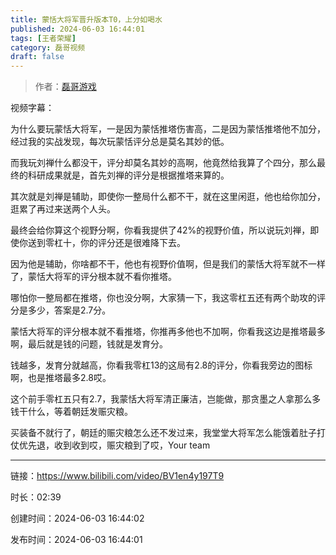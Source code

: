 ```yaml
---
title: 蒙恬大将军晋升版本T0，上分如喝水
published: 2024-06-03 16:44:01
tags: [王者荣耀]
category: 磊哥视频
draft: false
---
```



> 作者：[磊哥游戏](https://space.bilibili.com/268941858?spm_id_from=333.788.upinfo.head.click)

视频字幕：

为什么要玩蒙恬大将军，一是因为蒙恬推塔伤害高，二是因为蒙恬推塔他不加分，经过我的实战发现，每次玩蒙恬评分总是莫名其妙的低。

而我玩刘禅什么都没干，评分却莫名其妙的高啊，他竟然给我算了个四分，那么最终的科研成果就是，首先刘禅的评分是根据推塔来算的。

其次就是刘禅是辅助，即使你一整局什么都不干，就在这里闲逛，他也给你加分，逛累了再过来送两个人头。

最终会给你算这个视野分啊，你看我提供了42%的视野价值，所以说玩刘禅，即使你送到零杠十，你的评分还是很难降下去。

因为他是辅助，你啥都不干，他也有视野价值啊，但是我们的蒙恬大将军就不一样了，蒙恬大将军的评分根本就不看你推塔。

哪怕你一整局都在推塔，你也没分啊，大家猜一下，我这零杠五还有两个助攻的评分是多少，答案是2.7分。

蒙恬大将军的评分根本就不看推塔，你推再多他也不加啊，你看我这边是推塔最多啊，最后就是钱的问题，钱就是发育分。

钱越多，发育分就越高，你看我零杠13的这局有2.8的评分，你看我旁边的图标啊，也是推塔最多2.8哎。

这个前手零杠五只有2.7，我蒙恬大将军清正廉洁，岂能做，那贪墨之人拿那么多钱干什么，等着朝廷发赈灾粮。

买装备不就行了，朝廷的赈灾粮怎么还不发过来，我堂堂大将军怎么能饿着肚子打仗优先退，收到收到哎，赈灾粮到了哎，Your team

---


链接：https://www.bilibili.com/video/BV1en4y197T9



时长：02:39

创建时间：2024-06-03 16:44:02

发布时间：2024-06-03 16:44:01
